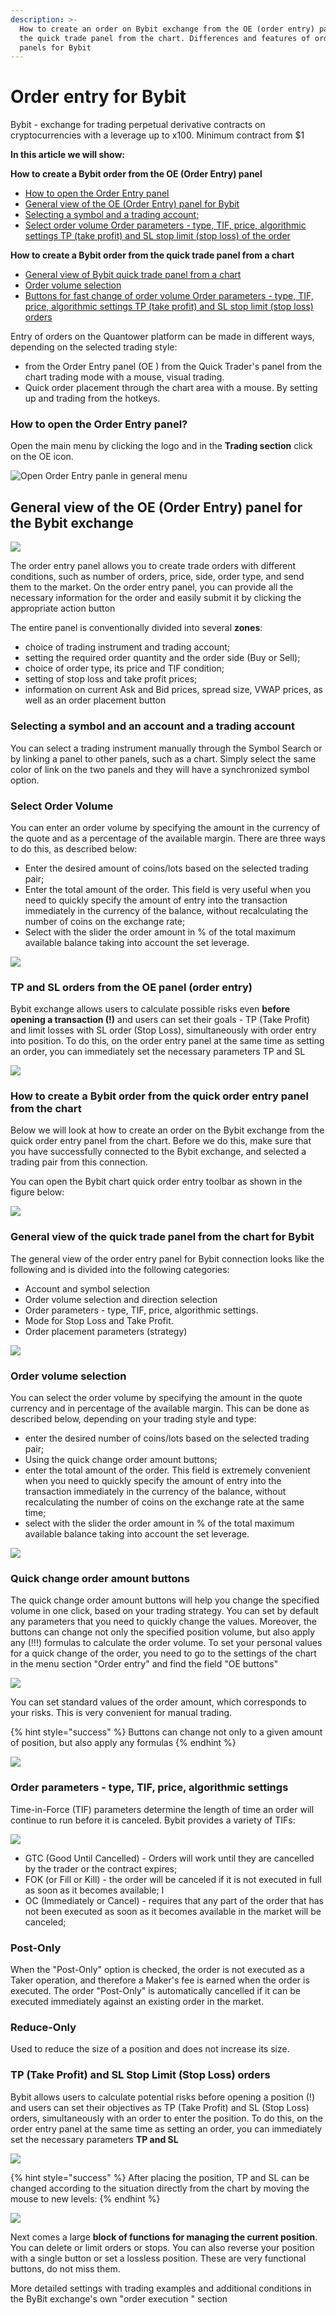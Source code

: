 ```yaml
---
description: >-
  How to create an order on Bybit exchange from the OE (order entry) panel and
  the quick trade panel from the chart. Differences and features of order entry
  panels for Bybit
---
```


# Order entry for Bybit

Bybit - exchange for trading perpetual derivative contracts on cryptocurrencies with a leverage up to x100. Minimum contract from $1

**In this article we will show:** 

**How to create a Bybit order from the OE \(Order Entry\) panel** 

* [How to open the Order Entry panel](order-entry-for-bybit.md#how-to-open-the-order-entry-panel)
* [General view of the OE \(Order Entry\) panel for Bybit](order-entry-for-bybit.md#general-view-of-the-oe-order-entry-panel-for-the-bybit-exchange)
* [Selecting a symbol and a trading account;](order-entry-for-bybit.md#selecting-a-symbol-and-an-account-and-a-trading-account)
*  [Select order volume Order parameters - type, TIF, price, algorithmic settings TP \(take profit\) and SL stop limit \(stop loss\) of the order](order-entry-for-bybit.md#select-order-volume)

**How to create a Bybit order from the quick trade panel from a chart** 

* [General view of Bybit quick trade panel from a chart ](order-entry-for-bybit.md#general-view-of-the-quick-trade-panel-from-the-chart-for-bybit)
* [Order volume selection](order-entry-for-bybit.md#order-volume-selection) 
* [Buttons for fast change of order volume Order parameters - type, TIF, price, algorithmic settings TP \(take profit\) and SL stop limit \(stop loss\) orders](order-entry-for-bybit.md#quick-change-order-amount-buttons)

Entry of orders on the Quantower platform can be made in different ways, depending on the selected trading style: 

* from the Order Entry panel \(OE \) from the Quick Trader's panel from the chart trading mode with a mouse, visual trading. 
* Quick order placement through the chart area with a mouse. By setting up and trading from the hotkeys.

### How to open the Order Entry panel?

Open the main menu by clicking the logo and in the **Trading section** click on the OE icon.

![Open Order Entry panle in general menu](../../.gitbook/assets/oe-general.png)

## General view of the OE \(Order Entry\) panel for the Bybit exchange

![](../../.gitbook/assets/image%20%28273%29.png)

The order entry panel allows you to create trade orders with different conditions, such as number of orders, price, side, order type, and send them to the market. On the order entry panel, you can provide all the necessary information for the order and easily submit it by clicking the appropriate action button

The entire panel is conventionally divided into several **zones**:

* choice of trading instrument and trading account;
* setting the required order quantity and the order side \(Buy or Sell\);
* choice of order type, its price and TIF condition;
* setting of stop loss and take profit prices;
* information on current Ask and Bid prices, spread size, VWAP prices, as well as an order placement button

### Selecting a symbol and an account and a trading account

 You can select a trading instrument manually through the Symbol Search or by linking a panel to other panels, such as a chart. Simply select the same color of link on the two panels and they will have a synchronized symbol option. 

### Select Order Volume

 You can enter an order volume by specifying the amount in the currency of the quote and as a percentage of the available margin. There are three ways to do this, as described below:

* Enter the desired amount of coins/lots based on the selected trading pair;
* Enter the total amount of the order. This field is very useful when you need to quickly specify the amount of entry into the transaction immediately in the currency of the balance, without recalculating the number of coins on the exchange rate; 
* Select with the slider the order amount in % of the total maximum available balance taking into account the set leverage.

![](../../.gitbook/assets/image%20%28282%29.png)

### TP and SL orders from the OE panel \(order entry\)

 Bybit exchange allows users to calculate possible risks even **before opening a transaction \(!\)** and users can set their goals - TP \(Take Profit\) and limit losses with SL order \(Stop Loss\), simultaneously with order entry into position. To do this, on the order entry panel at the same time as setting an order, you can immediately set the necessary parameters TP and SL

![](../../.gitbook/assets/image%20%28289%29.png)

### How to create a Bybit order from the quick order entry panel from the chart 

Below we will look at how to create an order on the Bybit exchange from the quick order entry panel from the chart. Before we do this, make sure that you have successfully connected to the Bybit exchange, and selected a trading pair from this connection.

You can open the Bybit chart quick order entry toolbar as shown in the figure below:

![](../../.gitbook/assets/image%20%28272%29.png)

### General view of the quick trade panel from the chart for Bybit

 The general view of the order entry panel for Bybit connection looks like the following and is divided into the following categories: 

* Account and symbol selection 
* Order volume selection and direction selection
* Order parameters - type, TIF, price, algorithmic settings. 
* Mode for Stop Loss and Take Profit. 
* Order placement parameters \(strategy\)

![](../../.gitbook/assets/image%20%28274%29.png)

### Order volume selection 

You can select the order volume by specifying the amount in the quote currency and in percentage of the available margin. This can be done as described below, depending on your trading style and type:

* enter the desired number of coins/lots based on the selected trading pair; 
* Using the quick change order amount buttons; 
* enter the total amount of the order. This field is extremely convenient when you need to quickly specify the amount of entry into the transaction immediately in the currency of the balance, without recalculating the number of coins on the exchange rate at the same time; 
* select with the slider the order amount in % of the total maximum available balance taking into account the set leverage.

![](../../.gitbook/assets/image%20%28268%29.png)

### Quick change order amount buttons 

The quick change order amount buttons will help you change the specified volume in one click, based on your trading strategy. You can set by default any parameters that you need to quickly change the values. Moreover, the buttons can change not only the specified position volume, but also apply any \(!!!\) formulas to calculate the order volume. To set your personal values for a quick change of the order, you need to go to the settings of the chart in the menu section "Order entry" and find the field "OE buttons"

![](../../.gitbook/assets/chart-settings-2021-07-10-11.49.07%20%281%29.png)

You can set standard values of the order amount, which corresponds to your risks. This is very convenient for manual trading.

{% hint style="success" %}
Buttons can change not only to a given amount of position, but also apply any formulas
{% endhint %}

![](../../.gitbook/assets/animaciya-10-.gif)

### Order parameters - type, TIF, price, algorithmic settings

Time-in-Force \(TIF\) parameters determine the length of time an order will continue to run before it is canceled. Bybit provides a variety of TIFs:

![](../../.gitbook/assets/image%20%28288%29.png)

* GTC \(Good Until Cancelled\) - Orders will work until they are cancelled by the trader or the contract expires; 
* FOK \(or Fill or Kill\) - the order will be canceled if it is not executed in full as soon as it becomes available; I
* OC \(Immediately or Cancel\) - requires that any part of the order that has not been executed as soon as it becomes available in the market will be canceled;

### Post-Only

 When the "Post-Only" option is checked, the order is not executed as a Taker operation, and therefore a Maker's fee is earned when the order is executed. The order "Post-Only" is automatically cancelled if it can be executed immediately against an existing order in the market.

### Reduce-Only 

Used to reduce the size of a position and does not increase its size. 

### TP \(Take Profit\) and SL Stop Limit \(Stop Loss\) orders 

Bybit allows users to calculate potential risks before opening a position \(!\) and users can set their objectives as TP \(Take Profit\) and SL \(Stop Loss\) orders, simultaneously with an order to enter the position. To do this, on the order entry panel at the same time as setting an order, you can immediately set the necessary parameters **TP and SL**

![](../../.gitbook/assets/image%20%28286%29.png)

{% hint style="success" %}
After placing the position, TP and SL can be changed according to the situation directly from the chart by moving the mouse to new levels:
{% endhint %}



![](https://gblobscdn.gitbook.com/assets%2F-M__G3zsA7jr_pKwIdiz%2F-McD_QwL-lRHN-5um-7w%2F-McDfC-w_k3YXQVrVXEV%2F%D1%81%D1%82%D0%BE%D0%BF%20%D0%B8%20%D1%82%D0%B5%D0%B9%D0%BA%20%D0%B1%D0%B0%D0%B9%D0%B1%D0%B8%D1%82.gif?alt=media&token=daf20a92-ff2f-4aef-834a-cea4a36cedca)

Next comes a large **block of functions for managing the current position**. You can delete or limit orders or stops. You can also reverse your position with a single button or set a lossless position. These are very functional buttons, do not miss them. 

More detailed settings with trading examples and additional conditions in the ByBit exchange's own "order execution " section

